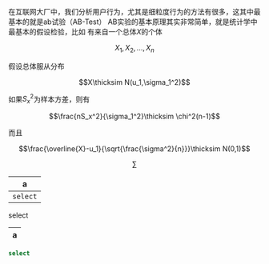 
在互联网大厂中，我们分析用户行为，尤其是细粒度行为的方法有很多，这其中最基本的就是ab试验（AB-Test）
AB实验的基本原理其实非常简单，就是统计学中最基本的假设检验，比如
有来自一个总体$`X`$的个体

$$X_1, X_2, ...,X_n$$

假设总体服从分布

$$X\thicksim N(u_1,\sigma_1^2)$$

如果$`S_x^2`$为样本方差，则有

$$\frac{nS_x^2}{\sigma_1^2}\thicksim \chi^2(n-1)$$

而且

$$\frac{\overline{X}-u_1}{\sqrt{\frac{\sigma^2}{n}}}\thicksim N(0,1)$$



$$\sum{}$$


|a|
|---|
|```select```|
select

|a|
|---|

```sql
select
```



